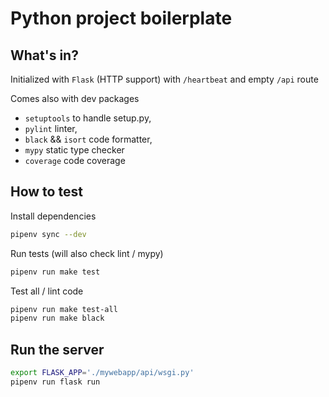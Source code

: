 # Python project boilerplate

## What's in?

Initialized with `Flask` (HTTP support) with `/heartbeat` and empty `/api` route

Comes also with dev packages
- `setuptools` to handle setup.py, 
- `pylint` linter,
- `black` && `isort` code formatter,
- `mypy` static type checker
- `coverage` code coverage

## How to test

Install dependencies
```bash
pipenv sync --dev
```

Run tests (will also check lint / mypy)
```bash
pipenv run make test
```

Test all / lint code
```bash
pipenv run make test-all
pipenv run make black
```


## Run the server
```bash
export FLASK_APP='./mywebapp/api/wsgi.py'
pipenv run flask run
```




